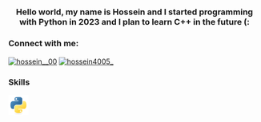 <h3 align="center">Hello world, my name is Hossein and I started programming with Python in 2023 and I plan to learn C++ in the future (:</h3>
<h3 align="left">Connect with me:</h3>
<p align="left">
<a href="https://twitter.com/hossein__00" target="blank"><img align="center" src="https://raw.githubusercontent.com/rahuldkjain/github-profile-readme-generator/master/src/images/icons/Social/twitter.svg" alt="hossein__00" height="30" width="40" /></a>
<a href="https://instagram.com/hoss.codes" target="blank"><img align="center" src="https://raw.githubusercontent.com/rahuldkjain/github-profile-readme-generator/master/src/images/icons/Social/instagram.svg" alt="hossein4005_" height="30" width="40" /></a>
</p>

<h3 align="left">Skills</h3>
<p  </a> <a href="https://www.python.org" target="_blank" rel="noreferrer"> <img src="https://raw.githubusercontent.com/devicons/devicon/master/icons/python/python-original.svg" alt="python" width="40" height="40"/> </a> </p>

